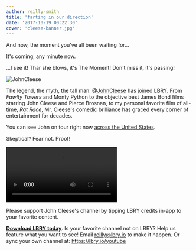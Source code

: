 ```yaml
---
author: reilly-smith
title: 'farting in our direction'
date: '2017-10-19 00:22:30'
cover: 'cleese-banner.jpg'
---
```


And now, the moment you've all been waiting for...

It's coming, any minute now.

...I see it! Thar she blows, it's The Moment! Don't miss it, it's passing!

![JohnCleese](/img/news/cleese-inline.jpg)

The legend, the myth, the tall man: [@JohnCleese](https://open.lbry.io/%40JohnCleese) has joined LBRY. From *Fawlty Towers* and Monty Python to the objective best James Bond films starring John Cleese and Pierce Brosnan, to my personal favorite film of all-time, *Rat Race*, Mr. Cleese's comedic brilliance has graced every corner of entertainment for decades.

You can see John on tour right now [across the United States](http://www.montypython.com/news_jchg2017/422).

Skeptical? Fear not. Proof!

<video controls src="https://spee.ch/86131eb2e741d127b5484a8b4e47a566a9e025ad/jc-c3NF349aEHM.mp4"/></video>

Please support John Cleese's channel by tipping LBRY credits in-app to your favorite content.

[**Download LBRY today**](https://lbry.io/get). Is your favorite channel not on LBRY? Help us feature what you want to see! Email [reilly@lbry.io](mailto:reilly@lbry.io) to make it happen. Or sync your own channel at: https://lbry.io/youtube
